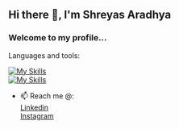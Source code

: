 ## Hi there 👋, I'm Shreyas Aradhya 
### Welcome to my profile...

Languages and tools:

[![My Skills](https://skillicons.dev/icons?i=raspberrypi,js,html,css,py,bootstrap,c,cpp)](https://skillicons.dev)  
[![My Skills](https://skillicons.dev/icons?i=firebase,flask,git,github,heroku,mysql,linux)](https://skillicons.dev)
<!--
**ShreyasPAradhya/ShreyasPAradhya** is a ✨ _special_ ✨ repository because its `README.md` (this file) appears on your GitHub profile.

Here are some ideas to get you started:

- 🔭 I’m currently working on ...
- 🌱 I’m currently learning ...
- 👯 I’m looking to collaborate on ...
- 🤔 I’m looking for help with ...
- 💬 Ask me about ...

- 😄 Pronouns: ...
- ⚡ Fun fact: ...
-->
- 📫 Reach me @:  
  [Linkedin](https://www.linkedin.com/in/shreyas-aradhya-0109a9202 "Shreyas' profile")  
  [Instagram](https://www.instagram.com/shreyas_paradhya "Shreyas' profile")
